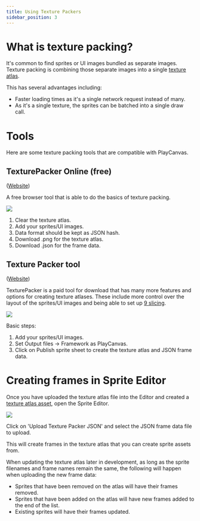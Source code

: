 ```yaml
---
title: Using Texture Packers
sidebar_position: 3
---
```


# What is texture packing?

It's common to find sprites or UI images bundled as separate images. Texture packing is combining those separate images into a single [texture atlas][texture-atlas].

This has several advantages including:

- Faster loading times as it's a single network request instead of many.
- As it's a single texture, the sprites can be batched into a single draw call.

# Tools

Here are some texture packing tools that are compatible with PlayCanvas.

## TexturePacker Online (free)

([Website][texture-packer-online])

A free browser tool that is able to do the basics of texture packing.

![][texture-packer-online-steps]

1. Clear the texture atlas.
2. Add your sprites/UI images.
3. Data format should be kept as JSON hash.
4. Download .png for the texture atlas.
5. Download .json for the frame data.

## Texture Packer tool

([Website][texture-packer-tool])

TexturePacker is a paid tool for download that has many more features and options for creating texture atlases. These include more control over the layout of the sprites/UI images and being able to set up [9 slicing][9-slicing].

![][texture-packer-tool-steps]

Basic steps:

1. Add your sprites/UI images.
2. Set Output files -> Framework as PlayCanvas.
3. Click on Publish sprite sheet to create the texture atlas and JSON frame data.

# Creating frames in Sprite Editor

Once you have uploaded the texture atlas file into the Editor and created a [texture atlas asset][texture-atlas], open the Sprite Editor.

![][playcanvas-sprite-editor]

Click on 'Upload Texture Packer JSON' and select the JSON frame data file to upload.

This will create frames in the texture atlas that you can create sprite assets from.

When updating the texture atlas later in development, as long as the sprite filenames and frame names remain the same, the following will happen when uploading the new frame data:

- Sprites that have been removed on the atlas will have their frames removed.
- Sprites that have been added on the atlas will have new frames added to the end of the list.
- Existing sprites will have their frames updated.


[texture-atlas]: /user-manual/assets/texture-atlas/
[texture-packer-online]: https://www.codeandweb.com/tp-online
[texture-packer-tool]: https://www.codeandweb.com/texturepacker
[9-slicing]: /user-manual/2D/9-slicing/

[texture-packer-online-steps]: /images/user-manual/2D/texture-packer/texture-packer-online-steps.png
[texture-packer-tool-steps]: /images/user-manual/2D/texture-packer/texture-packer-tool-steps.png
[playcanvas-sprite-editor]: /images/user-manual/2D/texture-packer/playcanvas-sprite-editor.png

